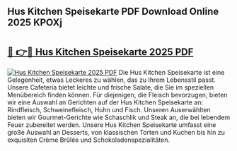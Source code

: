 ## Hus Kitchen Speisekarte PDF Download Online 2025 KPOXj

# <h2><a href="http://gc813y8.nevu.top/?p=Hus+Kitchen+Speisekarte">🔗 👉🔴 Hus Kitchen Speisekarte 2025 PDF</a></h2>

[![Hus Kitchen Speisekarte 2025 PDF](https://i.imgur.com/dBaPXMq.png)](http://gc813y8.nevu.top/?p=Hus+Kitchen+Speisekarte)
Die Hus Kitchen Speisekarte ist eine Gelegenheit, etwas Leckeres zu wählen, das zu Ihrem Lebensstil passt. Unsere Cafeteria bietet leichte und frische Salate, die Sie im speziellen Menübereich finden können. Für diejenigen, die Fleisch bevorzugen, bieten wir eine Auswahl an Gerichten auf der Hus Kitchen Speisekarte an: Rindfleisch, Schweinefleisch, Huhn und Fisch. Unseren Auserwählten bieten wir Gourmet-Gerichte wie Schaschlik und Steak an, die bei lebendem Feuer zubereitet werden. Unsere Hus Kitchen Speisekarte umfasst eine große Auswahl an Desserts, von klassischen Torten und Kuchen bis hin zu exquisiten Crème Brûlée und Schokoladenspezialitäten.
